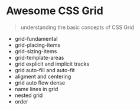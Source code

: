 # Awesome CSS Grid

> understanding the basic concepts of CSS Grid
 
- grid-fundamental
- grid-placing-items
- grid-sizing-items
- grid-template-areas
- grid explicit and implicit tracks
- grid auto-fill and auto-fit
- aligment and centering 
- grid auto flow dense
- name lines in grid
- nested grid
- order 
